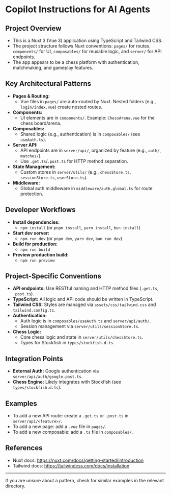 # Copilot Instructions for AI Agents

## Project Overview
- This is a Nuxt 3 (Vue 3) application using TypeScript and Tailwind CSS.
- The project structure follows Nuxt conventions: `pages/` for routes, `components/` for UI, `composables/` for reusable logic, and `server/` for API endpoints.
- The app appears to be a chess platform with authentication, matchmaking, and gameplay features.

## Key Architectural Patterns
- **Pages & Routing:**
  - Vue files in `pages/` are auto-routed by Nuxt. Nested folders (e.g., `login/index.vue`) create nested routes.
- **Components:**
  - UI elements are in `components/`. Example: `ChessArena.vue` for the chess board/arena.
- **Composables:**
  - Shared logic (e.g., authentication) is in `composables/` (see `useAuth.ts`).
- **Server API:**
  - API endpoints are in `server/api/`, organized by feature (e.g., `auth/`, `matches/`).
  - Use `.get.ts`/`.post.ts` for HTTP method separation.
- **State Management:**
  - Custom stores in `server/utils/` (e.g., `chessStore.ts`, `sessionStore.ts`, `userStore.ts`).
- **Middleware:**
  - Global auth middleware in `middleware/auth.global.ts` for route protection.

## Developer Workflows
- **Install dependencies:**
  - `npm install` (or `pnpm install`, `yarn install`, `bun install`)
- **Start dev server:**
  - `npm run dev` (or `pnpm dev`, `yarn dev`, `bun run dev`)
- **Build for production:**
  - `npm run build`
- **Preview production build:**
  - `npm run preview`

## Project-Specific Conventions
- **API endpoints:** Use RESTful naming and HTTP method files (`.get.ts`, `.post.ts`).
- **TypeScript:** All logic and API code should be written in TypeScript.
- **Tailwind CSS:** Styles are managed via `assets/css/tailwind.css` and `tailwind.config.ts`.
- **Authentication:**
  - Auth logic is in `composables/useAuth.ts` and `server/api/auth/`.
  - Session management via `server/utils/sessionStore.ts`.
- **Chess Logic:**
  - Core chess logic and state in `server/utils/chessStore.ts`.
  - Types for Stockfish in `types/stockfish.d.ts`.

## Integration Points
- **External Auth:** Google authentication via `server/api/auth/google.post.ts`.
- **Chess Engine:** Likely integrates with Stockfish (see `types/stockfish.d.ts`).

## Examples
- To add a new API route: create a `.get.ts` or `.post.ts` in `server/api/<feature>/`.
- To add a new page: add a `.vue` file in `pages/`.
- To add a new composable: add a `.ts` file in `composables/`.

## References
- Nuxt docs: https://nuxt.com/docs/getting-started/introduction
- Tailwind docs: https://tailwindcss.com/docs/installation

---
If you are unsure about a pattern, check for similar examples in the relevant directory.
